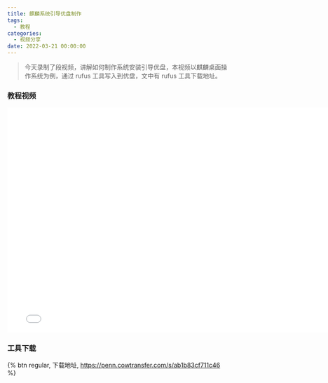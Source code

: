 ```yaml
---
title: 麒麟系统引导优盘制作
tags:
  - 教程
categories:
  - 视频分享
date: 2022-03-21 00:00:00
---
```


> 今天录制了段视频，讲解如何制作系统安装引导优盘，本视频以麒麟桌面操作系统为例，通过 rufus 工具写入到优盘，文中有 rufus 工具下载地址。

<!-- more -->

### 教程视频

<iframe src="//player.bilibili.com/player.html?aid=594510212&bvid=BV1Cq4y147j6&cid=544919547&page=1" scrolling="no" border="0" frameborder="no" framespacing="0" allowfullscreen="true" width="774" height="514"> </iframe>

### 工具下载

{% btn regular, 下载地址, https://penn.cowtransfer.com/s/ab1b83cf711c46 %}
